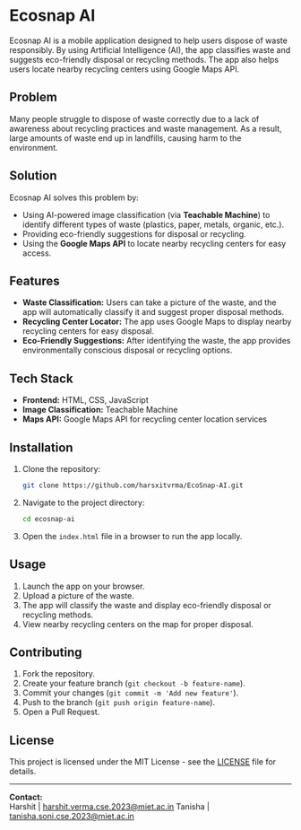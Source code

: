 
# Ecosnap AI

Ecosnap AI is a mobile application designed to help users dispose of waste responsibly. By using Artificial Intelligence (AI), the app classifies waste and suggests eco-friendly disposal or recycling methods. The app also helps users locate nearby recycling centers using Google Maps API.

## Problem

Many people struggle to dispose of waste correctly due to a lack of awareness about recycling practices and waste management. As a result, large amounts of waste end up in landfills, causing harm to the environment.

## Solution

Ecosnap AI solves this problem by:

- Using AI-powered image classification (via **Teachable Machine**) to identify different types of waste (plastics, paper, metals, organic, etc.).
- Providing eco-friendly suggestions for disposal or recycling.
- Using the **Google Maps API** to locate nearby recycling centers for easy access.

## Features

- **Waste Classification:** Users can take a picture of the waste, and the app will automatically classify it and suggest proper disposal methods.
- **Recycling Center Locator:** The app uses Google Maps to display nearby recycling centers for easy disposal.
- **Eco-Friendly Suggestions:** After identifying the waste, the app provides environmentally conscious disposal or recycling options.

## Tech Stack

- **Frontend:** HTML, CSS, JavaScript
- **Image Classification:** Teachable Machine
- **Maps API:** Google Maps API for recycling center location services

## Installation

1. Clone the repository:
   ```bash
   git clone https://github.com/harsxitvrma/EcoSnap-AI.git
   ```

2. Navigate to the project directory:
   ```bash
   cd ecosnap-ai
   ```

3. Open the `index.html` file in a browser to run the app locally.

## Usage

1. Launch the app on your browser.
2. Upload a picture of the waste.
3. The app will classify the waste and display eco-friendly disposal or recycling methods.
4. View nearby recycling centers on the map for proper disposal.

## Contributing

1. Fork the repository.
2. Create your feature branch (`git checkout -b feature-name`).
3. Commit your changes (`git commit -m 'Add new feature'`).
4. Push to the branch (`git push origin feature-name`).
5. Open a Pull Request.

## License

This project is licensed under the MIT License - see the [LICENSE](LICENSE) file for details.

---

**Contact:**  
Harshit | harshit.verma.cse.2023@miet.ac.in
Tanisha | tanisha.soni.cse.2023@miet.ac.in
